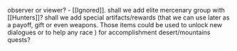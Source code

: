 observer or viewer? - [[Ignored]].
shall we add elite mercenary group with [[Hunters]]?
shall we add special artifacts/rewards (that we can use later as a payoff, gift or even weapons. Those items could be used to unlock new dialogues or to help any race ) for accomplishment desert/mountains quests?